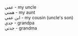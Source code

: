 عمي - my uncle  
همتي - my aunt  
ابن عمي - my cousin (uncle's son)  
جدي - grandpa  
جدتي - grandma  
